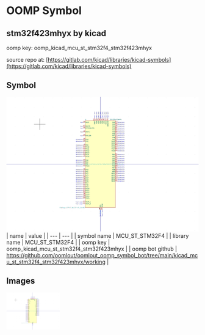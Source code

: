 # OOMP Symbol  
## stm32f423mhyx  by kicad  
  
oomp key: oomp_kicad_mcu_st_stm32f4_stm32f423mhyx  
  
source repo at: [https://gitlab.com/kicad/libraries/kicad-symbols](https://gitlab.com/kicad/libraries/kicad-symbols)  
## Symbol  
  
[![working.png](working_600.png)](working.png)  
| name | value | 
| --- | --- | 
| symbol name | MCU_ST_STM32F4 | 
| library name | MCU_ST_STM32F4 | 
| oomp key | oomp_kicad_mcu_st_stm32f4_stm32f423mhyx | 
| oomp bot github | https://github.com/oomlout/oomlout_oomp_symbol_bot/tree/main/kicad_mcu_st_stm32f4_stm32f423mhyx/working | 
## Images  
  
[![working.png](working_140.png)](working.png)  

